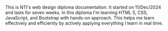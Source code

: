 This is NTI's web design diploma documentation.
It started on 11/Dec/2024 and lasts for seven weeks.
In this diploma I'm learning HTML 5, CSS, JavaScript, and Bootstrap with hands-on approach.
This helps me learn effectively and efficiently by actively applying everything I learn in real time.

